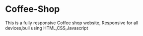 # Coffee-Shop
This is a fully responsive Coffee shop website, Responsive for all devices,buil using HTML,CSS,Javascript
